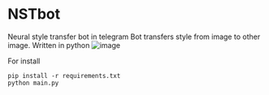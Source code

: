 # NSTbot
Neural style transfer bot in telegram
Bot transfers style from image to other image. Written in python
![image](https://github.com/cormeumxd/NSTbot/assets/91635949/31bcc859-27ba-4c29-8b5a-cb22f1699d10)

For install
```
pip install -r requirements.txt
python main.py
```
